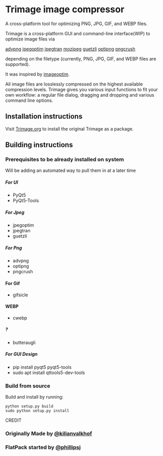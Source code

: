 # Trimage image compressor

A cross-platform tool for optimizing PNG, JPG, GIF, and WEBP files.

Trimage is a cross-platform GUI and command-line interface(WIP) to optimize image files via 

[advpng](http://advancemame.sourceforge.net/comp-readme.html)
[jpegoptim](http://www.kokkonen.net/tjko/projects.html)
[jpegtran](https://www.jpegclub.org/jpegtran/)
[mozjpeg](https://github.com/mozilla/mozjpeg)
[guetzli](https://github.com/google/guetzli)
[optipng](http://optipng.sourceforge.net)
[pngcrush](https://pmt.sourceforge.io/pngcrush) 

depending on the filetype (currently, PNG, JPG, GIF, and WEBP files are supported).

It was inspired by
[imageoptim](http://imageoptim.pornel.net).

All image files are losslessly
compressed on the highest available compression levels. Trimage gives you
various input functions to fit your own workflow: a regular file dialog,
dragging and dropping and various command line options.

## Installation instructions

Visit [Trimage.org](http://trimage.org) to install the original Trimage as a package.

## Building instructions

### Prerequisites to be already installed on system
   Will be adding an automated way to pull them in at a later time

##### For UI
- PyQt5
- PyQt5-Tools

##### For Jpeg 
- jpegoptim
- jpegtran
- guetzli

##### For Png
- advpng
- optipng
- pngcrush

#### For Gif
- gifsicle

#### WEBP
- cwebp

##### ?
- butteraugli

##### For GUI Design
- pip install pyqt5 pyqt5-tools
- sudo apt install qttools5-dev-tools

### Build from source

Build and install by running:

    python setup.py build
    sudo python setup.py install


CREDIT
### Originally Made by [@kilianvalkhof](https://twitter.com/kilianvalkhof)
### FlatPack started by [@phillipsj](https://github.com/phillipsj)